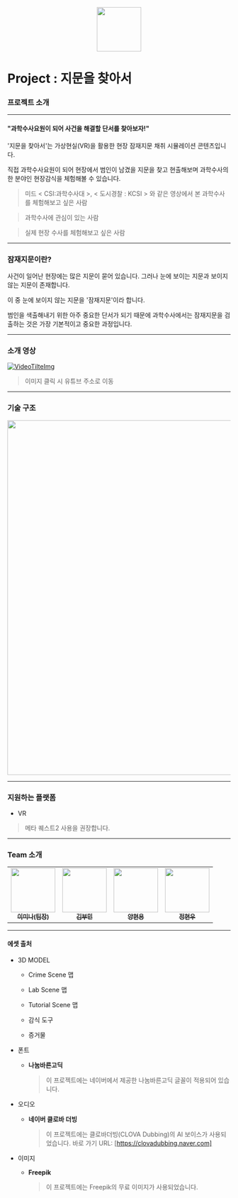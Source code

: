 <p align="center"><img src="https://github.com/minalee0628/Capston2024_1/assets/58770233/229f12d4-16a6-4d2f-8f72-d2e03cbd7c1b" width ="100" height ="100"></p>

# Project : 지문을 찾아서

### 프로젝트 소개

---

#### "과학수사요원이 되어 사건을 해결할 단서를 찾아보자!"



'지문을 찾아서'는 가상현실(VR)을 활용한 현장 잠재지문 채취 시뮬레이션 콘텐츠입니다.

직접 과학수사요원이 되어 현장에서 범인이 남겼을 지문을 찾고 현출해보며 과학수사의 한 분야인 현장감식을 체험해볼 수 있습니다.





> 미드 < CSI:과학수사대 >, < 도시경찰 : KCSI > 와 같은 영상에서 본 과학수사를 체험해보고 싶은 사람

> 과학수사에 관심이 있는 사람

> 실제 현장 수사를 체험해보고 싶은 사람





---

### 잠재지문이란?




사건이 일어난 현장에는 많은 지문이 묻어 있습니다. 그러나 눈에 보이는 지문과 보이지 않는 지문이 존재합니다.

이 중 눈에 보이지 않는 지문을 '잠재지문'이라 합니다. 


범인을 색출해내기 위한 아주 중요한 단서가 되기 때문에 과학수사에서는 잠재지문을 검출하는 것은 가장 기본적이고 중요한 과정입니다.



---

### 소개 영상

[![VideoTilteImg](https://github.com/minalee0628/Capston2024_1/assets/58770233/8d492032-ab83-4adb-ba5c-959d6cfa475c)](https://youtu.be/_FyVNA-6RXU)

> 이미지 클릭 시 유튜브 주소로 이동
---


### 기술 구조

<img src= "https://github.com/minalee0628/Capston2024_1/assets/58770233/5bf52981-24f5-44ff-b8e1-ac98c6ff5b2b" width="800">

---
### 지원하는 플랫폼

- VR

> 메타 퀘스트2 사용을 권장합니다.


---
### Team 소개



<table>
  <tbody>
    <tr>
      <td align="center"><a href="https://github.com/minalee0628"><img src="https://github.com/minalee0628/Capston2024_1/assets/58770233/db24e2fc-0b91-429b-b808-e679ac11b0e2" width="100" height="100"/><br /><sub><b> 이미나(팀장) </b></sub></a><br /></td>
      <td align="center"><a href="https://github.com/kimbumin"><img src="https://github.com/minalee0628/Capston2024_1/assets/58770233/55510dbf-8c82-4356-bcfc-288a3442d1a4" width="100" height="100"/><br /><sub><b> 김부민 </b></sub></a><br /></td>
      <td align="center"><a href="https://github.com/Yanghyeonyong"><img src="https://github.com/minalee0628/Capston2024_1/assets/58770233/17a2cda6-b9e1-4b60-8ae4-50f328d2b4e9" width="100" height="100"/><br /><sub><b> 양현용 </b></sub></a><br /></td>
      <td align="center"><a href="https://github.com/jeongHyeonu"><img src="https://github.com/minalee0628/Capston2024_1/assets/58770233/a8dabd7a-1e0a-4715-b4fe-f50c54f56393" width="100" height="100"/><br /><sub><b> 정현우 </b></sub></a><br /></td>
     <tr/>
  </tbody>
</table>



---

#### 에셋 출처

- 3D MODEL

  -  Crime Scene 맵

    > 

  - Lab Scene 맵

    > 

  - Tutorial Scene 맵

    >  

  - 감식 도구

    > 

  - 증거물

    > 

- 폰트

  - **나눔바른고딕**

    > 이 프로젝트에는 네이버에서 제공한 나눔바른고딕 글꼴이 적용되어 있습니다.

- 오디오

  - **네이버 클로바 더빙**

    > 이 프로젝트에는 클로바더빙(CLOVA Dubbing)의 AI 보이스가 사용되었습니다.
    > 바로 가기 URL: [https://clovadubbing.naver.com]
    
- 이미지
   - **Freepik**
     > 이 프로젝트에는 Freepik의 무료 이미지가 사용되었습니다.
